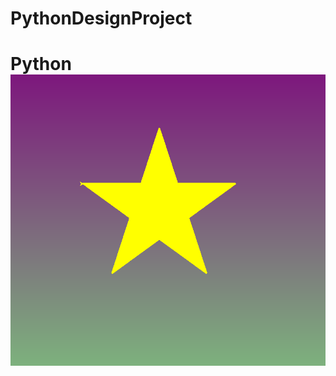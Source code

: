 # PythonDesignProject

<h1>Python<h/1>
 
 <img src="https://github.com/nrodney8639/PythonDesignProject/blob/master/python%20project.PNG">
